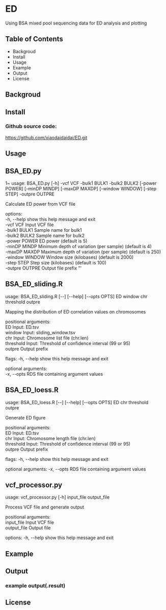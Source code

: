 # ED
Using BSA mixed pool sequencing data for ED analysis and plotting

## Table of Contents
* Backgroud
* Install
* Usage
* Example
* Output
* License
## Backgroud

## Install
### Github source code:
https://github.com/xiaodaidaidai/ED.git
## Usage
## BSA_ED.py        
1~ usage: BSA_ED.py [-h] -vcf VCF -bulk1 BULK1 -bulk2 BULK2 [-power POWER] [-minDP MINDP] [-maxDP MAXDP] [-window WINDOW] [-step STEP] -outpre OUTPRE

Calculate ED power from VCF file

options:                                  
  -h, --help      show this help message and exit                
  -vcf VCF        Input VCF file            
  -bulk1 BULK1    Sample name for bulk1                                                    
  -bulk2 BULK2    Sample name for bulk2                                                    
  -power POWER    ED power (default is 5)                                                              
  -minDP MINDP    Minimum depth of variation (per sample) (default is 4)                                    
  -maxDP MAXDP    Maximum depth of variation (per sample) (default is 250)                                
  -window WINDOW  Window size (kilobases) (default is 2000)                                              
  -step STEP      Step size (kilobases) (default is 100)                                        
  -outpre OUTPRE  Output file prefix    "'                           

## BSA_ED_sliding.R
usage: BSA_ED_sliding.R [--] [--help] [--opts OPTS] ED window chr
       threshold outpre

Mapping the distribution of ED correlation values on chromosomes

positional arguments:                          
  ED          Input: ED.tsv                  
  window      Input: sliding_window.tsv                          
  chr         Input: Chromosome list file (chr.len)                        
  threshold   Input: Threshold of confidence interval (99 or 95)                        
  outpre      Output prefix                          

flags:
  -h, --help  show this help message and exit                  

optional arguments:                        
  -x, --opts  RDS file containing argument values  

## BSA_ED_loess.R                            
usage: BSA_ED_loess.R [--] [--help] [--opts OPTS] ED chr threshold                                                                        
       outpre                                                

Generate ED figure                                                                        

positional arguments:                                                            
  ED          Input: ED.tsv                                                                        
  chr         Input: Chromosome length file (chr.len)                                        
  threshold   Input: Threshold of confidence interval (99 or 95)                                                    
  outpre      Output prefix                                            

flags:
  -h, --help  show this help message and exit                    

optional arguments:
  -x, --opts  RDS file containing argument values     

## vcf_processor.py
usage: vcf_processor.py [-h] input_file output_file                      

Process VCF file and generate output                                    

positional arguments:                            
  input_file   Input VCF file                                  
  output_file  Output file                            

options:
  -h, --help   show this help message and exit                                    
  
  ## Example

  ## Output
  ### example output(.result)

  ## License
  
